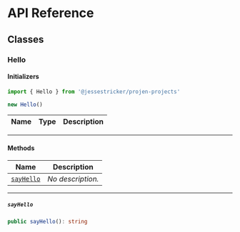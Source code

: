 # API Reference <a name="API Reference" id="api-reference"></a>



## Classes <a name="Classes" id="Classes"></a>

### Hello <a name="Hello" id="@jessestricker/projen-projects.Hello"></a>

#### Initializers <a name="Initializers" id="@jessestricker/projen-projects.Hello.Initializer"></a>

```typescript
import { Hello } from '@jessestricker/projen-projects'

new Hello()
```

| **Name** | **Type** | **Description** |
| --- | --- | --- |

---

#### Methods <a name="Methods" id="Methods"></a>

| **Name** | **Description** |
| --- | --- |
| <code><a href="#@jessestricker/projen-projects.Hello.sayHello">sayHello</a></code> | *No description.* |

---

##### `sayHello` <a name="sayHello" id="@jessestricker/projen-projects.Hello.sayHello"></a>

```typescript
public sayHello(): string
```






